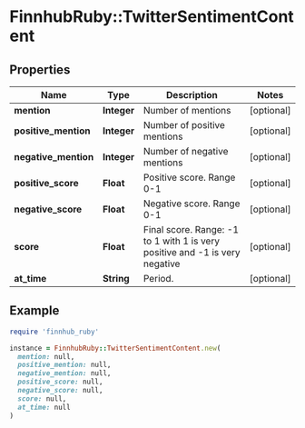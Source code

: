 # FinnhubRuby::TwitterSentimentContent

## Properties

| Name | Type | Description | Notes |
| ---- | ---- | ----------- | ----- |
| **mention** | **Integer** | Number of mentions | [optional] |
| **positive_mention** | **Integer** | Number of positive mentions | [optional] |
| **negative_mention** | **Integer** | Number of negative mentions | [optional] |
| **positive_score** | **Float** | Positive score. Range 0-1 | [optional] |
| **negative_score** | **Float** | Negative score. Range 0-1 | [optional] |
| **score** | **Float** | Final score. Range: -1 to 1 with 1 is very positive and -1 is very negative | [optional] |
| **at_time** | **String** | Period. | [optional] |

## Example

```ruby
require 'finnhub_ruby'

instance = FinnhubRuby::TwitterSentimentContent.new(
  mention: null,
  positive_mention: null,
  negative_mention: null,
  positive_score: null,
  negative_score: null,
  score: null,
  at_time: null
)
```

